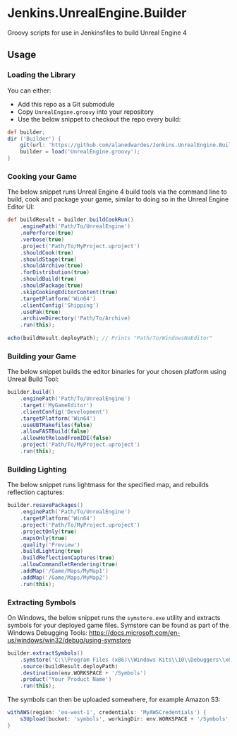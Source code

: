 # Jenkins.UnrealEngine.Builder
Groovy scripts for use in Jenkinsfiles to build Unreal Engine 4

## Usage

### Loading the Library

You can either:
* Add this repo as a Git submodule
* Copy `UnrealEngine.groovy` into your repository
* Use the below snippet to checkout the repo every build:
```groovy
def builder;
dir ('Builder') {
    git(url: 'https://github.com/alanedwardes/Jenkins.UnrealEngine.Builder.git', branch: 'main');
    builder = load('UnrealEngine.groovy');
}
```

### Cooking your Game

The below snippet runs Unreal Engine 4 build tools via the command line to build, cook and package your game, similar to doing so in the Unreal Engine Editor UI:

```groovy
def buildResult = builder.buildCookRun()
    .enginePath('Path/To/UnrealEngine')
    .noPerforce(true)
    .verbose(true)
    .project('Path/To/MyProject.uproject')
    .shouldCook(true)
    .shouldStage(true)
    .shouldArchive(true)
    .forDistribution(true)
    .shouldBuild(true)
    .shouldPackage(true)
    .skipCookingEditorContent(true)
    .targetPlatform('Win64')
    .clientConfig('Shipping')
    .usePak(true)
    .archiveDirectory('Path/To/Archive)
    .run(this);
    
echo(buildResult.deployPath); // Prints "Path/To/WindowsNoEditor"
```

### Building your Game

The below snippet builds the editor binaries for your chosen platform using Unreal Build Tool:

```groovy
builder.build()
    .enginePath('Path/To/UnrealEngine')
    .target('MyGameEditor')
    .clientConfig('Development')
    .targetPlatform('Win64')
    .useUBTMakefiles(false)
    .allowFASTBuild(false)
    .allowHotReloadFromIDE(false)
    .project('Path/To/MyProject.uproject')
    .run(this);
```

### Building Lighting

The below snippet runs lightmass for the specified map, and rebuilds reflection captures:

```groovy
builder.resavePackages()
    .enginePath('Path/To/UnrealEngine')
    .targetPlatform('Win64')
    .project('Path/To/MyProject.uproject')
    .projectOnly(true)
    .mapsOnly(true)
    .quality('Preview')
    .buildLighting(true)
    .buildReflectionCaptures(true)
    .allowCommandletRendering(true)
    .addMap('/Game/Maps/MyMap1')
    .addMap('/Game/Maps/MyMap2')
    .run(this);
```

### Extracting Symbols

On Windows, the below snippet runs the `symstore.exe` utility and extracts symbols for your deployed game files. Symstore can be found as part of the Windows Debugging Tools: https://docs.microsoft.com/en-us/windows/win32/debug/using-symstore

```groovy
builder.extractSymbols()
    .symstore('C:\\Program Files (x86)\\Windows Kits\\10\\Debuggers\\x64\\symstore.exe')
    .source(buildResult.deployPath)
    .destination(env.WORKSPACE + '/Symbols')
    .product('Your Product Name')
    .run(this);
```

The symbols can then be uploaded somewhere, for example Amazon S3:

```groovy
withAWS(region: 'eu-west-1', credentials: 'MyAWSCredentials') {
    s3Upload(bucket: 'symbols', workingDir: env.WORKSPACE + '/Symbols', includePathPattern: '**/*');
}
```
